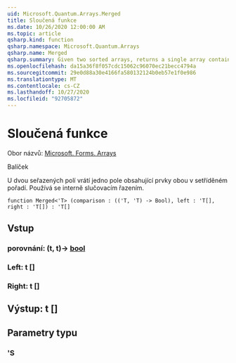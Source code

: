 ```yaml
---
uid: Microsoft.Quantum.Arrays.Merged
title: Sloučená funkce
ms.date: 10/26/2020 12:00:00 AM
ms.topic: article
qsharp.kind: function
qsharp.namespace: Microsoft.Quantum.Arrays
qsharp.name: Merged
qsharp.summary: Given two sorted arrays, returns a single array containing the elements of both in sorted order. Used internally by merge sort.
ms.openlocfilehash: da15a36f8f057cdc15062c96070ec21becc4794a
ms.sourcegitcommit: 29e0d88a30e4166fa580132124b0eb57e1f0e986
ms.translationtype: MT
ms.contentlocale: cs-CZ
ms.lasthandoff: 10/27/2020
ms.locfileid: "92705872"
---
```

# <a name="merged-function"></a>Sloučená funkce

Obor názvů: [Microsoft. Forms. Arrays](xref:Microsoft.Quantum.Arrays)

Balíček [](https://nuget.org/packages/)


U dvou seřazených polí vrátí jedno pole obsahující prvky obou v setříděném pořadí. Používá se interně slučovacím řazením.

```qsharp
function Merged<'T> (comparison : (('T, 'T) -> Bool), left : 'T[], right : 'T[]) : 'T[]
```


## <a name="input"></a>Vstup

### <a name="comparison--tt---bool"></a>porovnání: (t, t)-> [bool](xref:microsoft.quantum.lang-ref.bool)




### <a name="left--t"></a>Left: t []




### <a name="right--t"></a>Right: t []





## <a name="output--t"></a>Výstup: t []



## <a name="type-parameters"></a>Parametry typu

### <a name="t"></a>'S

